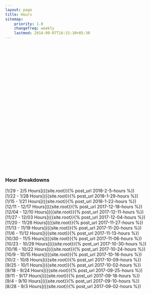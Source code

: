 ```yaml
---
layout: page
title: Hours
sitemap:
    priority: 1.0
    changefreq: weekly
    lastmod: 2014-09-07T16:31:30+05:30
---
```


<script src="https://ajax.googleapis.com/ajax/libs/jquery/1.8.2/jquery.min.js"></script>
<script src="https://code.highcharts.com/highcharts.js"></script>
<script src="https://code.highcharts.com/modules/exporting.js"></script>

<div id="container" style="min-width: 310px; height: 400px; margin: 0 auto">
</div>

<script type="text/javascript">
    $('#container').highcharts({
        title: {
            text: 'Hours Logged per Week',
            x: -20 //center
        },
        xAxis: {
            categories: ['8/28 - 9/3', '9/4 - 9/10', '9/11 - 9/17', '9/18 - 9/24', '9/25 - 10/1', '10/2 - 10/8', '10/9 - 10/15', '10/16 - 10/22', '10/23 - 10/29', '10/30 - 11/5', '11/6 - 11/12', '11/13 - 11/19', '11/20 - 11/26', '11/27 - 12/3', '12/4 - 12/10', '12/11 - 12/17', '1/15 - 1/21', '1/22 - 1/28', '1/29 - 2/4'] //TODO: Update this
        },
        yAxis: {
            title: {
                text: 'Hours Logged'
            },
            plotLines: [{
                value: 0,
                width: 1,
                color: '#808080'
            }]
        },
        tooltip: {
            valueSuffix: ''
        },
        legend: {
            layout: 'vertical',
            align: 'right',
            verticalAlign: 'middle',
            borderWidth: 0
        },
        series: [{
            name: 'Hours Logged',
            data: [17, 17.75, 24.50, 20.50, 14.00, 15.5, 32.5, 59.5, 26, 20, 33, 66.5, 12.5, 31, 31, 9, 15, 12.5, 28.25] //TODO: Update this
        }]
    });
</script>

### Hour Breakdowns
[1/29 - 2/5 Hours]({{site.root}}{% post_url 2018-2-5-hours %})<br>
[1/22 - 1/28 Hours]({{site.root}}{% post_url 2018-1-29-hours %})<br>
[1/15 - 1/21 Hours]({{site.root}}{% post_url 2018-1-22-hours %})<br>
[12/11 - 12/17 Hours]({{site.root}}{% post_url 2017-12-18-hours %})<br>
[12/04 - 12/10 Hours]({{site.root}}{% post_url 2017-12-11-hours %})<br>
[11/27 - 12/03 Hours]({{site.root}}{% post_url 2017-12-04-hours %})<br>
[11/20 - 11/26 Hours]({{site.root}}{% post_url 2017-11-27-hours %})<br>
[11/13 - 11/19 Hours]({{site.root}}{% post_url 2017-11-20-hours %})<br>
[11/6 - 11/12 Hours]({{site.root}}{% post_url 2017-11-13-hours %})<br>
[10/30 - 11/5 Hours]({{site.root}}{% post_url 2017-11-06-hours %})<br>
[10/23 - 10/29 Hours]({{site.root}}{% post_url 2017-10-30-hours %})<br>
[10/16 - 10/22 Hours]({{site.root}}{% post_url 2017-10-24-hours %})<br>
[10/9 - 10/15 Hours]({{site.root}}{% post_url 2017-10-16-hours %})<br>
[10/2 - 10/8 Hours]({{site.root}}{% post_url 2017-10-09-hours %})<br>
[9/25 - 10/1 Hours]({{site.root}}{% post_url 2017-10-02-hours %})<br>
[9/18 - 9/24 Hours]({{site.root}}{% post_url 2017-09-25-hours %})<br>
[9/11 - 9/17 Hours]({{site.root}}{% post_url 2017-09-18-hours %})<br>
[9/4 - 9/10 Hours]({{site.root}}{% post_url 2017-09-10-hours %})<br>
[8/28 - 9/3 Hours]({{site.root}}{% post_url 2017-09-02-hours %})